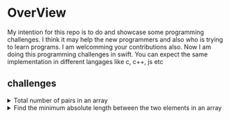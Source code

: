 # OverView

My intention for this repo is to do and showcase some programming challenges. I think it may help the new programmers and also who is trying to learn programs.
I am welcomming your contributions also. Now I am doing this programming challenges in swift. You can expect the same implementation in different langages like c, c++, js etc

## challenges
<details> 
<summary>Total number of pairs in an array</summary> 
Write a function to accept an integer array. Write a logic to find out the total number of pair numbers in the array.<p>
  
- expectation:
  
  ``` swift
    func findTotalPairs(ar: [Int]) -> Int
  ```
  - input: a = [1, 2, 3, 4, 3, 2, 1]
  - output: 3
- constraints:
  - 0 < ar.count <= n

  <a name="anchor"><a href="https://github.com/albin-joseph/programming_challenges/tree/main/puzzle1">refer the code</a>
</details>
  
<details> 
<summary>Find the minimum absolute length between the two elements in an array</summary> 
An array contains a number of strings, it may repeat. Write an algorithm to find out the minimum absolute length between the two strings.<p>
  
- expectation:
  
  ``` swift
    func getMinimumDistance(_ strArray: [String], _ firstString: String, _ secondString: String) -> Int
  ```
  - input: strArray = ["Apple", "Apple", "Staberry", "Plum","Mango", "Tomato", "Magostine", "Mango", "Apple"], firstString = "Mango", secondString = "Apple"
  - output: 1

  <a name="anchor"><a href="https://github.com/albin-joseph/programming_challenges/tree/main/puzzle2">refer the code</a>
</details>

